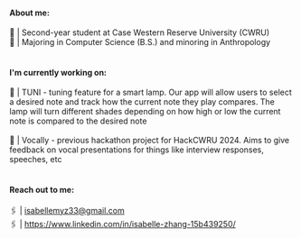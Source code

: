 #### About me:
  🦎 | Second-year student at Case Western Reserve University (CWRU) <br />
  🌷 | Majoring in Computer Science (B.S.) and minoring in Anthropology <br /><br />

#### I'm currently working on:
  🔖 | TUNI - tuning feature for a smart lamp. Our app will allow users to select a desired note and track how the current note they play compares. The lamp will turn different shades depending on how high or low the current note is compared to the desired note <br /><br/>
  🔖 | Vocally - previous hackathon project for HackCWRU 2024. Aims to give feedback on vocal presentations for things like interview responses, speeches, etc <br /><br/>

#### Reach out to me:
  🖇️ | isabellemyz33@gmail.com <br />
  🖇️ | https://www.linkedin.com/in/isabelle-zhang-15b439250/
